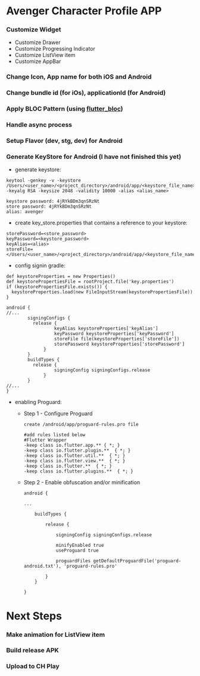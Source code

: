 # Avenger Character Profile APP



### Customize Widget

  - Customize Drawer
  - Customize Progressing Indicator
  - Customize ListView item
  - Customize AppBar
 
### Change Icon, App name for both iOS and Android
### Change bundle id (for iOs), applicationId (for Android)
### Apply BLOC Pattern (using [flutter_bloc](https://pub.dev/packages/flutter_bloc))
### Handle async process
### Setup Flavor (dev, stg, dev) for Android
### Generate KeyStore for Android (I have not finished this yet)
  - generate keystore:
  
  ```
  keytool -genkey -v -keystore /Users/<user_name>/<project_directory>/android/app/<keystore_file_name>.jks -keyalg RSA -keysize 2048 -validity 10000 -alias <alias_name>
  
  keystore password: 4jRYkBDm3qnSRzNt
  store password: 4jRYkBDm3qnSRzNt
  alias: avenger
  ```
  - create key_store.properties that contains a reference to your keystore:
  
  ```
  storePassword=<store_password>
  keyPassword=<keystore_password>
  keyAlias=<alias>
  storeFile=</Users/<user_name>/<project_directory>/android/app/<keystore_file_name>.jks>
  ```
  - config signin gradle:
  
  ```
  def keystoreProperties = new Properties()
  def keystorePropertiesFile = rootProject.file('key.properties')
  if (keystorePropertiesFile.exists()) {
    keystoreProperties.load(new FileInputStream(keystorePropertiesFile))
  }
  
  android {
  //...
		  signingConfigs {
		  	release {
	        		keyAlias keystoreProperties['keyAlias']
	        		keyPassword keystoreProperties['keyPassword']
	        		storeFile file(keystoreProperties['storeFile'])
			       	storePassword keystoreProperties['storePassword']
	    		}
	      }
		  buildTypes {
		  	release {
		       		signingConfig signingConfigs.release
		    	}
		  }
  //...
  }
  ```
  - enabling Proguard:
  	- Step 1 - Configure Proguard
  
	  	```
	  	create /android/app/proguard-rules.pro file
	  	
	  	#add rules listed below
	  	#Flutter Wrapper
	  	-keep class io.flutter.app.** { *; }
	  	-keep class io.flutter.plugin.**  { *; }
	  	-keep class io.flutter.util.**  { *; }
	  	-keep class io.flutter.view.**  { *; }
	  	-keep class io.flutter.**  { *; }
	  	-keep class io.flutter.plugins.**  { *; }
	  	
	  	```
  	- Step 2 - Enable obfuscation and/or minification
		
		```
		android {

    	...

		    buildTypes {
		
		        release {
		
		            signingConfig signingConfigs.release
		
		            minifyEnabled true
		            useProguard true
		
		            proguardFiles getDefaultProguardFile('proguard-android.txt'), 'proguard-rules.pro'
		
		        }
		    }
		    
		}
		```
  	
# Next Steps
### Make animation for ListView item
### Build release APK
### Upload to CH Play
